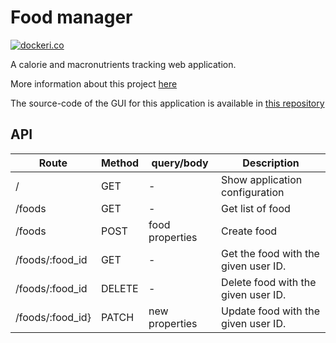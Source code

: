 # Food manager

[![dockeri.co](https://dockeri.co/image/moreillon/food-manager)](https://hub.docker.com/r/moreillon/food-manager)

A calorie and macronutrients tracking web application.

More information about this project [here](https://articles.maximemoreillon.com/articles/573)

The source-code of the GUI for this application is available in [this repository](https://github.com/maximemoreillon/food_manager_front)

## API

| Route            | Method | query/body      | Description                          |
| ---------------- | ------ | --------------- | ------------------------------------ |
| /                | GET    | -               | Show application configuration       |
| /foods           | GET    | -               | Get list of food                     |
| /foods           | POST   | food properties | Create food                          |
| /foods/:food_id  | GET    | -               | Get the food with the given user ID. |
| /foods/:food_id  | DELETE | -               | Delete food with the given user ID.  |
| /foods/:food_id} | PATCH  | new properties  | Update food with the given user ID.  |
